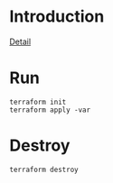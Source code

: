 # Introduction

[Detail](https://zhuanlan.zhihu.com/p/34658005)

# Run

```
terraform init
terraform apply -var
```

# Destroy

```
terraform destroy
```
